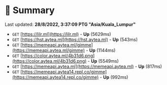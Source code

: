 # 📖 Summary
Last updated: **28/8/2022, 3:37:09 PTG "Asia/Kuala_Lumpur"**

- `GET` [https://lilr.ml](https://lilr.ml) - **Up** (5629ms)
- `GET` [https://hst.aytea.ml](https://hst.aytea.ml) - **Up** (543ms)
- `GET` [https://memeapi.aytea.ml/gimme](https://memeapi.aytea.ml/gimme) - **Up** (1144ms)
- `GET` [https://color.aytea.ml/4b31d6.png](https://color.aytea.ml/4b31d6.png) - **Up** (5549ms)
- `GET` [https://memeapi.aytea.ml](https://memeapi.aytea.ml) - **Up** (817ms)
- `GET` [https://memeapi.aytea14.repl.co/gimme](https://memeapi.aytea14.repl.co/gimme) - **Up** (992ms)

